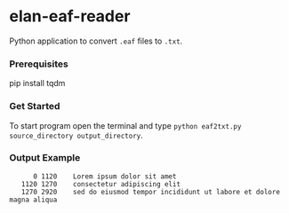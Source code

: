 # elan-eaf-reader
Python application to convert ```.eaf``` files to ```.txt```.

### Prerequisites
   pip install tqdm

### Get Started   
   To start program open the terminal and type ```python eaf2txt.py source_directory output_directory```.  

### Output Example
```
      0	1120	Lorem ipsum dolor sit amet
   1120	1270	consectetur adipiscing elit
   1270	2920	sed do eiusmod tempor incididunt ut labore et dolore magna aliqua
```
